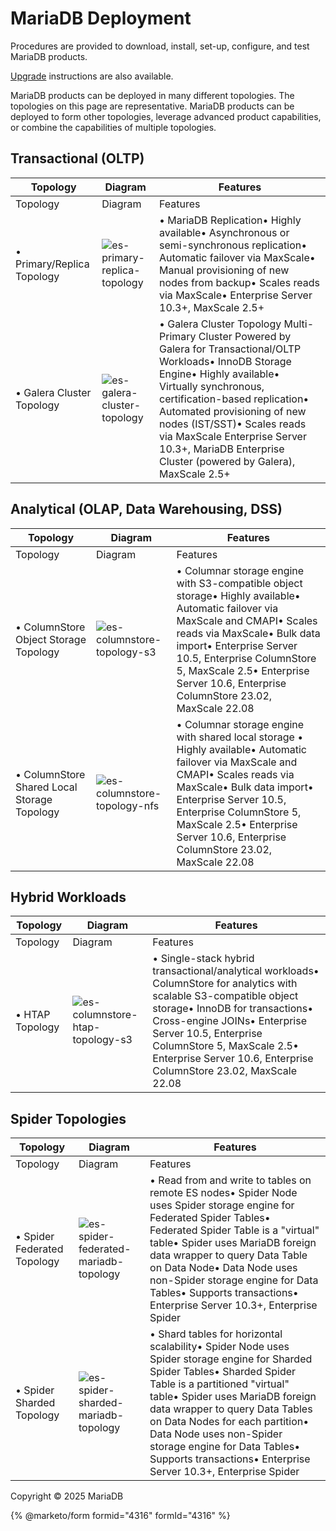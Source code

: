 # MariaDB Deployment

Procedures are provided to download, install, set-up, configure, and test MariaDB products.

[Upgrade](https://app.gitbook.com/s/SsmexDFPv2xG2OTyO5yV/server-management/install-and-upgrade-mariadb/upgrading) instructions are also available.

MariaDB products can be deployed in many different topologies. The topologies on this page are representative. MariaDB products can be deployed to form other topologies, leverage advanced product capabilities, or combine the capabilities of multiple topologies.

## Transactional (OLTP)

| Topology                   | Diagram                                                                                                                                                               | Features                                                                                                                                                                                                                                                                                                                                                             |
| -------------------------- | --------------------------------------------------------------------------------------------------------------------------------------------------------------------- | -------------------------------------------------------------------------------------------------------------------------------------------------------------------------------------------------------------------------------------------------------------------------------------------------------------------------------------------------------------------- |
| Topology                   | Diagram                                                                                                                                                               | Features                                                                                                                                                                                                                                                                                                                                                             |
| • Primary/Replica Topology | ![es-primary-replica-topology](https://github.com/mariadb-corporation/docs-release-notes/blob/test/.gitbook/assets/deployment/+image/es-primary-replica-topology.png) | • MariaDB Replication• Highly available• Asynchronous or semi-synchronous replication• Automatic failover via MaxScale• Manual provisioning of new nodes from backup• Scales reads via MaxScale• Enterprise Server 10.3+, MaxScale 2.5+                                                                                                                              |
| • Galera Cluster Topology  | ![es-galera-cluster-topology](https://github.com/mariadb-corporation/docs-release-notes/blob/test/.gitbook/assets/deployment/+image/es-galera-cluster-topology.png)   | • Galera Cluster Topology Multi-Primary Cluster Powered by Galera for Transactional/OLTP Workloads• InnoDB Storage Engine• Highly available• Virtually synchronous, certification-based replication• Automated provisioning of new nodes (IST/SST)• Scales reads via MaxScale Enterprise Server 10.3+, MariaDB Enterprise Cluster (powered by Galera), MaxScale 2.5+ |

## Analytical (OLAP, Data Warehousing, DSS)

| Topology                                    | Diagram                                                                                                                                                               | Features                                                                                                                                                                                                                                                                                                    |
| ------------------------------------------- | --------------------------------------------------------------------------------------------------------------------------------------------------------------------- | ----------------------------------------------------------------------------------------------------------------------------------------------------------------------------------------------------------------------------------------------------------------------------------------------------------- |
| Topology                                    | Diagram                                                                                                                                                               | Features                                                                                                                                                                                                                                                                                                    |
| • ColumnStore Object Storage Topology       | ![es-columnstore-topology-s3](https://github.com/mariadb-corporation/docs-release-notes/blob/test/.gitbook/assets/deployment/+image/es-columnstore-topology-s3.png)   | • Columnar storage engine with S3-compatible object storage• Highly available• Automatic failover via MaxScale and CMAPI• Scales reads via MaxScale• Bulk data import• Enterprise Server 10.5, Enterprise ColumnStore 5, MaxScale 2.5• Enterprise Server 10.6, Enterprise ColumnStore 23.02, MaxScale 22.08 |
| • ColumnStore Shared Local Storage Topology | ![es-columnstore-topology-nfs](https://github.com/mariadb-corporation/docs-release-notes/blob/test/.gitbook/assets/deployment/+image/es-columnstore-topology-nfs.png) | • Columnar storage engine with shared local storage • Highly available• Automatic failover via MaxScale and CMAPI• Scales reads via MaxScale• Bulk data import• Enterprise Server 10.5, Enterprise ColumnStore 5, MaxScale 2.5• Enterprise Server 10.6, Enterprise ColumnStore 23.02, MaxScale 22.08        |

## Hybrid Workloads

| Topology        | Diagram                                                                                                                                                                       | Features                                                                                                                                                                                                                                                                                                          |
| --------------- | ----------------------------------------------------------------------------------------------------------------------------------------------------------------------------- | ----------------------------------------------------------------------------------------------------------------------------------------------------------------------------------------------------------------------------------------------------------------------------------------------------------------- |
| Topology        | Diagram                                                                                                                                                                       | Features                                                                                                                                                                                                                                                                                                          |
| • HTAP Topology | ![es-columnstore-htap-topology-s3](https://github.com/mariadb-corporation/docs-release-notes/blob/test/.gitbook/assets/deployment/+image/es-columnstore-htap-topology-s3.png) | • Single-stack hybrid transactional/analytical workloads• ColumnStore for analytics with scalable S3-compatible object storage• InnoDB for transactions• Cross-engine JOINs• Enterprise Server 10.5, Enterprise ColumnStore 5, MaxScale 2.5• Enterprise Server 10.6, Enterprise ColumnStore 23.02, MaxScale 22.08 |

## Spider Topologies

| Topology                    | Diagram                                                                                                                                                                                 | Features                                                                                                                                                                                                                                                                                                                                                                                        |
| --------------------------- | --------------------------------------------------------------------------------------------------------------------------------------------------------------------------------------- | ----------------------------------------------------------------------------------------------------------------------------------------------------------------------------------------------------------------------------------------------------------------------------------------------------------------------------------------------------------------------------------------------- |
| Topology                    | Diagram                                                                                                                                                                                 | Features                                                                                                                                                                                                                                                                                                                                                                                        |
| • Spider Federated Topology | ![es-spider-federated-mariadb-topology](https://github.com/mariadb-corporation/docs-release-notes/blob/test/.gitbook/assets/deployment/+image/es-spider-federated-mariadb-topology.png) | • Read from and write to tables on remote ES nodes• Spider Node uses Spider storage engine for Federated Spider Tables• Federated Spider Table is a "virtual" table• Spider uses MariaDB foreign data wrapper to query Data Table on Data Node• Data Node uses non-Spider storage engine for Data Tables• Supports transactions• Enterprise Server 10.3+, Enterprise Spider                     |
| • Spider Sharded Topology   | ![es-spider-sharded-mariadb-topology](https://github.com/mariadb-corporation/docs-release-notes/blob/test/.gitbook/assets/deployment/+image/es-spider-sharded-mariadb-topology.png)     | • Shard tables for horizontal scalability• Spider Node uses Spider storage engine for Sharded Spider Tables• Sharded Spider Table is a partitioned "virtual" table• Spider uses MariaDB foreign data wrapper to query Data Tables on Data Nodes for each partition• Data Node uses non-Spider storage engine for Data Tables• Supports transactions• Enterprise Server 10.3+, Enterprise Spider |

Copyright © 2025 MariaDB

{% @marketo/form formid="4316" formId="4316" %}
